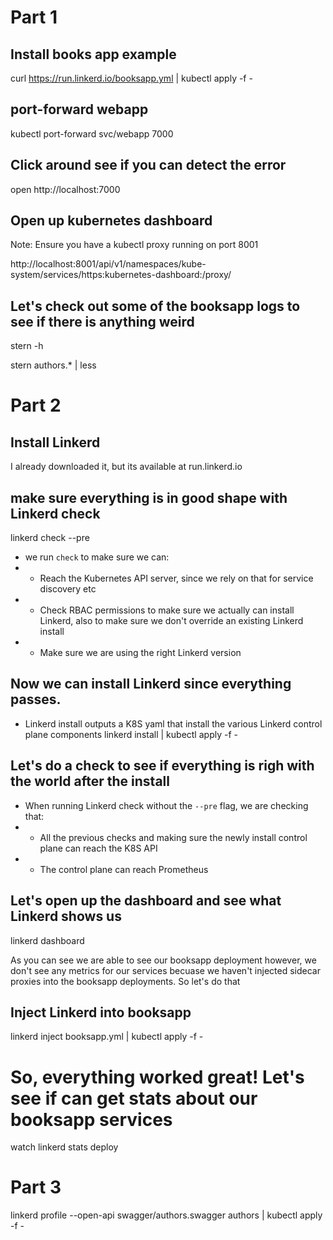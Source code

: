 # Part 1
## Install books app example
curl https://run.linkerd.io/booksapp.yml | kubectl apply -f -

## port-forward webapp
kubectl port-forward svc/webapp 7000

## Click around see if you can detect the error
open http://localhost:7000

## Open up kubernetes dashboard
Note: Ensure you have a kubectl proxy running on port 8001

http://localhost:8001/api/v1/namespaces/kube-system/services/https:kubernetes-dashboard:/proxy/

## Let's check out some of the booksapp logs to see if there is anything weird

stern -h

stern authors.* | less

# Part 2
## Install Linkerd
I already downloaded it, but its available at run.linkerd.io


## make sure everything is in good shape with Linkerd check
linkerd check --pre
- we run `check` to make sure we can:
- - Reach the Kubernetes API server, since we rely on that for service discovery etc
- - Check RBAC permissions to make sure we actually can install Linkerd, also to make sure we don't override an existing Linkerd install
- - Make sure we are using the right Linkerd version

## Now we can install Linkerd since everything passes.
- Linkerd install outputs a K8S yaml that install the various Linkerd control plane components
linkerd install | kubectl apply -f -

## Let's do a check to see if everything is righ with the world after the install
- When running Linkerd check without the `--pre` flag, we are checking that:
- - All the previous checks and making sure the newly install control plane can reach the K8S API
- - The control plane can reach Prometheus

## Let's open up the dashboard and see what Linkerd shows us

linkerd dashboard

As you can see we are able to see our booksapp deployment however, we don't see any metrics for our services becuase we haven't injected sidecar proxies into the booksapp deployments. So let's do that

## Inject Linkerd into booksapp
linkerd inject booksapp.yml | kubectl apply -f -

# So, everything worked great! Let's see if can get stats about our booksapp services
watch linkerd stats deploy

# Part 3
linkerd profile --open-api swagger/authors.swagger authors | kubectl apply -f -
